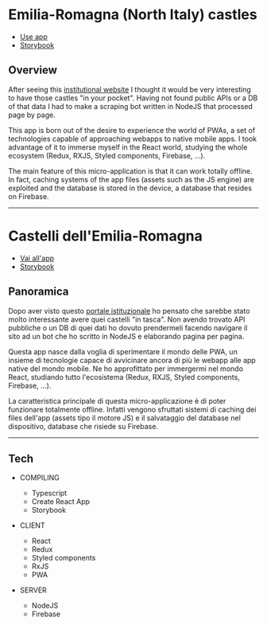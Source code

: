 # Emilia-Romagna (North Italy) castles #

- [Use app](https://castelli.vijon.it/)
- [Storybook](https://castelli.vijon.it:2001)

## Overview ##

After seeing this [institutional website](http://geo.regione.emilia-romagna.it/schede/castelli/) I thought it would be very interesting to have those castles "in your pocket". Having not found public APIs or a DB of that data I had to make a scraping bot written in NodeJS that processed page by page.

This app is born out of the desire to experience the world of PWAs, a set of technologies capable of approaching webapps to native mobile apps.
I took advantage of it to immerse myself in the React world, studying the whole ecosystem (Redux, RXJS, Styled components, Firebase, ...).

The main feature of this micro-application is that it can work totally offline. In fact, caching systems of the app files (assets such as the JS engine) are exploited and the database is stored in the device, a database that resides on Firebase.

***

# Castelli dell'Emilia-Romagna #

- [Vai all'app](https://castelli.vijon.it/)
- [Storybook](https://castelli.vijon.it:2001)

## Panoramica ##

Dopo aver visto questo [portale istituzionale](http://geo.regione.emilia-romagna.it/schede/castelli/) ho pensato che sarebbe stato molto interessante avere quei castelli "in tasca". Non avendo trovato API pubbliche o un DB di quei dati ho dovuto prendermeli facendo navigare il sito ad un bot che ho scritto in NodeJS e elaborando pagina per pagina.

Questa app nasce dalla voglia di sperimentare il mondo delle PWA, un insieme di tecnologie capace di avvicinare ancora di più le webapp alle app native del mondo mobile.
Ne ho approfittato per immergermi nel mondo React, studiando tutto l'ecosistema (Redux, RXJS, Styled components, Firebase, ...).

La caratteristica principale di questa micro-applicazione è di poter funzionare totalmente offline. Infatti vengono sfruttati sistemi di caching dei files dell'app (assets tipo il motore JS) e il salvataggio del database nel dispositivo, database che risiede su Firebase.

***
## Tech ##

* COMPILING
    * Typescript
    * Create React App
    * Storybook

* CLIENT 
    * React
    * Redux
    * Styled components
    * RxJS
    * PWA

* SERVER 
    * NodeJS 
    * Firebase
